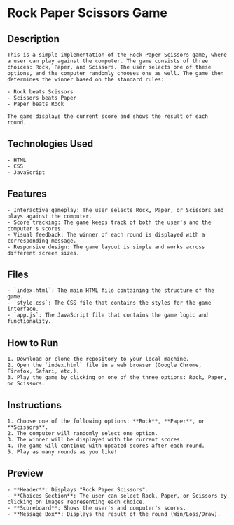 # Rock Paper Scissors Game

## Description

    This is a simple implementation of the Rock Paper Scissors game, where a user can play against the computer. The game consists of three choices: Rock, Paper, and Scissors. The user selects one of these options, and the computer randomly chooses one as well. The game then determines the winner based on the standard rules:
    
    - Rock beats Scissors
    - Scissors beats Paper
    - Paper beats Rock
    
    The game displays the current score and shows the result of each round.

## Technologies Used

    - HTML
    - CSS
    - JavaScript

## Features

    - Interactive gameplay: The user selects Rock, Paper, or Scissors and plays against the computer.
    - Score tracking: The game keeps track of both the user's and the computer's scores.
    - Visual feedback: The winner of each round is displayed with a corresponding message.
    - Responsive design: The game layout is simple and works across different screen sizes.

## Files

    - `index.html`: The main HTML file containing the structure of the game.
    - `style.css`: The CSS file that contains the styles for the game interface.
    - `app.js`: The JavaScript file that contains the game logic and functionality.

## How to Run

    1. Download or clone the repository to your local machine.
    2. Open the `index.html` file in a web browser (Google Chrome, Firefox, Safari, etc.).
    3. Play the game by clicking on one of the three options: Rock, Paper, or Scissors.

## Instructions

    1. Choose one of the following options: **Rock**, **Paper**, or **Scissors**.
    2. The computer will randomly select one option.
    3. The winner will be displayed with the current scores.
    4. The game will continue with updated scores after each round.
    5. Play as many rounds as you like!

## Preview

    - **Header**: Displays "Rock Paper Scissors".
    - **Choices Section**: The user can select Rock, Paper, or Scissors by clicking on images representing each choice.
    - **Scoreboard**: Shows the user's and computer's scores.
    - **Message Box**: Displays the result of the round (Win/Loss/Draw).
